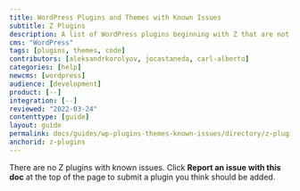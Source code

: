 ```yaml
---
title: WordPress Plugins and Themes with Known Issues
subtitle: Z Plugins
description: A list of WordPress plugins beginning with Z that are not supported and/or require workarounds.
cms: "WordPress"
tags: [plugins, themes, code]
contributors: [aleksandrkorolyov, jocastaneda, carl-alberto]
categories: [help]
newcms: [wordpress]
audience: [development]
product: [--]
integration: [--]
reviewed: "2022-03-24"
contenttype: [guide]
layout: guide
permalink: docs/guides/wp-plugins-themes-known-issues/directory/z-plugins
anchorid: z-plugins
---
```


There are no Z plugins with known issues. Click **Report an issue with this doc** at the top of the page to submit a plugin you think should be added.